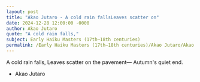 ```yaml
---
layout: post
title: "Akao Jutaro - A cold rain fallsLeaves scatter on"
date: 2024-12-28 12:00:00 -0000
author: Akao Jutaro
quote: "A cold rain falls,"
subject: Early Haiku Masters (17th–18th centuries)
permalink: /Early Haiku Masters (17th–18th centuries)/Akao Jutaro/Akao Jutaro - A cold rain fallsLeaves scatter on
---
```


A cold rain falls,
Leaves scatter on the pavement—
Autumn's quiet end.

- Akao Jutaro
